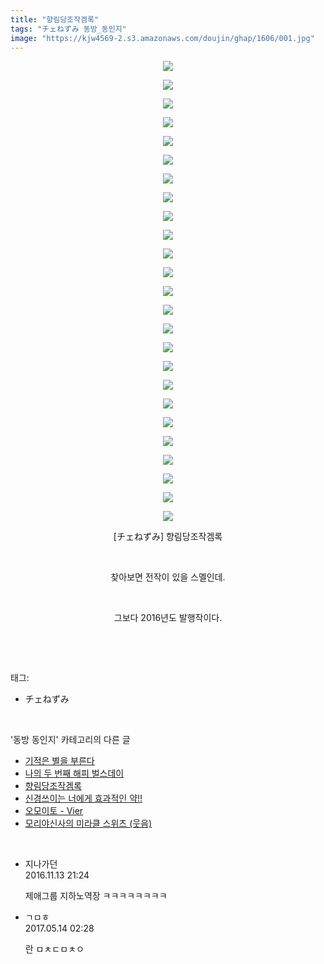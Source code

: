 ```yaml
---
title: "향림당조작겜록"
tags: "チェねずみ 동방_동인지"
image: "https://kjw4569-2.s3.amazonaws.com/doujin/ghap/1606/001.jpg"
---
```

<div class="article">
<p style="text-align: center; clear: none; float: none;"><img src="{{ site.imgserver9 }}/ghap/1606/001.jpg"/></p>
<p style="text-align: center; clear: none; float: none;"><img src="{{ site.imgserver9 }}/ghap/1606/002.jpg"/></p>
<p style="text-align: center; clear: none; float: none;"><img src="{{ site.imgserver9 }}/ghap/1606/003.jpg"/></p>
<p style="text-align: center; clear: none; float: none;"><img src="{{ site.imgserver9 }}/ghap/1606/004.jpg"/></p>
<p style="text-align: center; clear: none; float: none;"><img src="{{ site.imgserver9 }}/ghap/1606/005.jpg"/></p>
<p style="text-align: center; clear: none; float: none;"><img src="{{ site.imgserver9 }}/ghap/1606/006.jpg"/></p>
<p style="text-align: center; clear: none; float: none;"><img src="{{ site.imgserver9 }}/ghap/1606/007.jpg"/></p>
<p style="text-align: center; clear: none; float: none;"><img src="{{ site.imgserver9 }}/ghap/1606/008.jpg"/></p>
<p style="text-align: center; clear: none; float: none;"><img src="{{ site.imgserver9 }}/ghap/1606/009.jpg"/></p>
<p style="text-align: center; clear: none; float: none;"><img src="{{ site.imgserver9 }}/ghap/1606/010.jpg"/></p>
<p style="text-align: center; clear: none; float: none;"><img src="{{ site.imgserver9 }}/ghap/1606/011.jpg"/></p>
<p style="text-align: center; clear: none; float: none;"><img src="{{ site.imgserver9 }}/ghap/1606/012.jpg"/></p>
<p style="text-align: center; clear: none; float: none;"><img src="{{ site.imgserver9 }}/ghap/1606/013.jpg"/></p>
<p style="text-align: center; clear: none; float: none;"><img src="{{ site.imgserver9 }}/ghap/1606/014.jpg"/></p>
<p style="text-align: center; clear: none; float: none;"><img src="{{ site.imgserver9 }}/ghap/1606/015.jpg"/></p>
<p style="text-align: center; clear: none; float: none;"><img src="{{ site.imgserver9 }}/ghap/1606/016.jpg"/></p>
<p style="text-align: center; clear: none; float: none;"><img src="{{ site.imgserver9 }}/ghap/1606/017.jpg"/></p>
<p style="text-align: center; clear: none; float: none;"><img src="{{ site.imgserver9 }}/ghap/1606/018.jpg"/></p>
<p style="text-align: center; clear: none; float: none;"><img src="{{ site.imgserver9 }}/ghap/1606/019.jpg"/></p>
<p style="text-align: center; clear: none; float: none;"><img src="{{ site.imgserver9 }}/ghap/1606/020.jpg"/></p>
<p style="text-align: center; clear: none; float: none;"><img src="{{ site.imgserver9 }}/ghap/1606/021.jpg"/></p>
<p style="text-align: center; clear: none; float: none;"><img src="{{ site.imgserver9 }}/ghap/1606/022.jpg"/></p>
<p style="text-align: center; clear: none; float: none;"><img src="{{ site.imgserver9 }}/ghap/1606/023.jpg"/></p>
<p style="text-align: center; clear: none; float: none;"><img src="{{ site.imgserver9 }}/ghap/1606/024.jpg"/></p>
<p style="text-align: center; clear: none; float: none;"><img src="{{ site.imgserver9 }}/ghap/1606/025.jpg"/></p>
<p style="text-align: center; clear: none; float: none;">[チェねずみ] 향림당조작겜록</p>
<p style="text-align: center; clear: none; float: none;"><br/></p>
<p style="text-align: center; clear: none; float: none;">찾아보면 전작이 있을 스멜인데.</p>
<p style="text-align: center; clear: none; float: none;"><br/></p>
<p style="text-align: center; clear: none; float: none;">그보다 2016년도 발행작이다.</p>
<p><br/></p>
</div><br/>
<div class="tagTrail">
<p>태그: </p>
<ul>
<li>チェねずみ</li>
</ul>
</div><br/>
<div class="another">
<p>'동방 동인지' 카테고리의 다른 글</p>
<ul>
<li><a href="/ghap_1609">기적은 별을 부른다</a></li>
<li><a href="/ghap_1607">나의 두 번째 해피 벌스데이</a></li>
<li><a href="/ghap_1606">향림당조작겜록</a></li>
<li><a href="/ghap_1605">신경쓰이는 너에게 효과적인 약!!</a></li>
<li><a href="/ghap_1604">오모이토 - Vier</a></li>
<li><a href="/ghap_1603">모리야신사의 미라클 스위츠 (웃음)</a></li>
</ul>
</div><br/>
<div class="cb_module cb_fluid">
<div class="cb_wrt cb_profile">
<div class="comment">
<ul>
<li class="cb_thumb_off" id="comment14848786">
<div class="cb_comment_area">
<div class="cb_info_area">
<div class="cb_section">
<span class="cb_nick_name">지나가던</span>
</div>
<div class="cb_section">
<span class="cb_date">2016.11.13 21:24 </span>
</div>
</div>
<div class="cb_dsc_comment">
<p class="cb_dsc">
											제애그룹 지하노역장 ㅋㅋㅋㅋㅋㅋㅋㅋ
										</p>
</div>
</div></li>
<li class="cb_thumb_off" id="comment14988352">
<div class="cb_comment_area">
<div class="cb_info_area">
<div class="cb_section">
<span class="cb_nick_name">ㄱㅁㅎ</span>
</div>
<div class="cb_section">
<span class="cb_date">2017.05.14 02:28 </span>
</div>
</div>
<div class="cb_dsc_comment">
<p class="cb_dsc">
											란 ㅁㅊㄷㅁㅊㅇ
										</p>
</div>
</div></li>
</ul>
</div>
</div><!-- commentList close -->
</div><br/>
